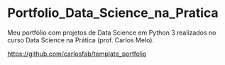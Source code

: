 # Portfolio_Data_Science_na_Pratica
Meu portfólio com projetos de Data Science em Python 3 realizados no curso Data Science na Prática (prof. Carlos Melo).

https://github.com/carlosfab/template_portfolio
